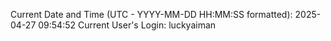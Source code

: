 Current Date and Time (UTC - YYYY-MM-DD HH:MM:SS formatted): 2025-04-27 09:54:52
Current User's Login: luckyaiman
